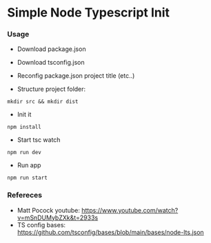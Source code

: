 # Simple Node Typescript Init #

### Usage ###
- Download package.json
- Download tsconfig.json

- Reconfig package.json project title (etc..)

- Structure project folder:
```
mkdir src && mkdir dist
```

- Init it
```
npm install
```

- Start tsc watch
```
npm run dev
```

- Run app
```
npm run start
```

### Refereces ###

- Matt Pocock youtube: https://www.youtube.com/watch?v=mSnDUMybZXk&t=2933s
- TS config bases: https://github.com/tsconfig/bases/blob/main/bases/node-lts.json
